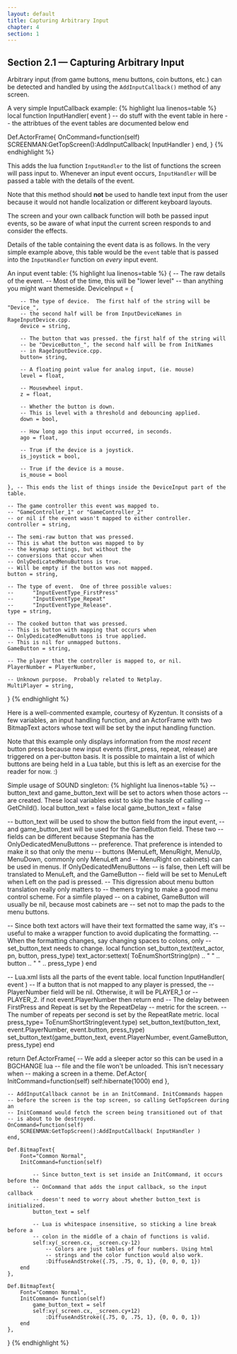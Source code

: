 ```yaml
---
layout: default
title: Capturing Arbitrary Input
chapter: 4
section: 1
---
```


## Section 2.1 &mdash; Capturing Arbitrary Input

Arbitrary input (from game buttons, menu buttons, coin buttons, etc.) can be detected and handled by using the `AddInputCallback()` method of any screen.


<span class="CodeExample-Title">A very simple InputCallback example:</span>
{% highlight lua linenos=table %}
local function InputHandler( event )
	-- do stuff with the event table in here
	-- the attribtues of the event tables are documented below
end

Def.ActorFrame{
	OnCommand=function(self)
		SCREENMAN:GetTopScreen():AddInputCallback( InputHandler )
	end,
}
{% endhighlight %}


This adds the lua function `InputHandler` to the list of functions the screen will pass input to.  Whenever an input event occurs, `InputHandler` will be passed a table with the details of the event.

<div class="panel callout radius">
Note that this method should <strong>not</strong> be used to handle text input from the user because it would not handle localization or different keyboard layouts.
</div>

The screen and your own callback function will both be passed input events, so be aware of what input the current screen responds to and consider the effects.

Details of the table containing the event data is as follows.  In the very simple example above, this table would be the `event` table that is passed into the `InputHandler` function on *every* input event.

<span class="CodeExample-Title">An input event table:</span>
{% highlight lua linenos=table %}
{
	-- The raw details of the event.
	-- Most of the time, this will be "lower level"
	-- than anything you might want themeside.
	DeviceInput = {

		-- The type of device.  The first half of the string will be "Device_",
		-- the second half will be from InputDeviceNames in RageInputDevice.cpp.
		device = string,

		-- The button that was pressed. the first half of the string will
		-- be "DeviceButton_", the second half will be from InitNames
		-- in RageInputDevice.cpp.
		button= string,

		-- A floating point value for analog input, (ie. mouse)
		level = float,

		-- Mousewheel input.
		z = float,

		-- Whether the button is down.
		-- This is level with a threshold and debouncing applied.
		down = bool,

		-- How long ago this input occurred, in seconds.
		ago = float,

		-- True if the device is a joystick.
		is_joystick = bool,

		-- True if the device is a mouse.
		is_mouse = bool

	}, -- This ends the list of things inside the DeviceInput part of the table.

	-- The game controller this event was mapped to.
	-- "GameController_1" or "GameController_2"
	-- or nil if the event wasn't mapped to either controller.
	controller = string,

	-- The semi-raw button that was pressed.
	-- This is what the button was mapped to by
	-- the keymap settings, but without the
	-- conversions that occur when
	-- OnlyDedicatedMenuButtons is true.
	-- Will be empty if the button was not mapped.
	button = string,

	-- The type of event.  One of three possible values:
	--		"InputEventType_FirstPress"
	--		"InputEventType_Repeat"
	--		"InputEventType_Release".
	type = string,

	-- The cooked button that was pressed.
	-- This is button with mapping that occurs when
	-- OnlyDedicatedMenuButtons is true applied.
	-- This is nil for unmapped buttons.
	GameButton = string,

	-- The player that the controller is mapped to, or nil.
	PlayerNumber = PlayerNumber,

	-- Unknown purpose.  Probably related to Netplay.
	MultiPlayer = string,
}
{% endhighlight %}


Here is a well-commented example, courtesy of Kyzentun.   It consists of a few variables, an input handling function, and an ActorFrame with two BitmapText actors whose text will be set by the input handling function.

Note that this example only displays information from the *most recent* button press because new input events (first_press, repeat, release) are triggered on a per-button basis.   It is possible to maintain a list of which buttons are being held in a Lua table, but this is left as an exercise for the reader for now. :)

<span class="CodeExample-Title">Simple usage of SOUND singleton:</span>
{% highlight lua linenos=table %}
-- button_text and game_button_text will be set to actors when those actors
-- are created. These local variables exist to skip the hassle of calling
-- GetChild().
local button_text = false
local game_button_text = false

-- button_text will be used to show the button field from the input event,
-- and game_button_text will be used for the GameButton field.	These two
-- fields can be different because Stepmania has the OnlyDedicatedMenuButtons
-- preference.	That preference is intended to make it so that only the menu
-- buttons (MenuLeft, MenuRight, MenuUp, MenuDown, commonly only MenuLeft and
-- MenuRight on cabinets) can be used in menus.	 If OnlyDedicatedMenuButtons
-- is false, then Left will be translated to MenuLeft, and the GameButton
-- field will be set to MenuLeft when Left on the pad is pressed.
-- This digression about menu button translation really only matters to
-- themers trying to make a good menu control scheme.	For a simfile played
-- on a cabinet, GameButton will usually be nil, because most cabinets are
-- set not to map the pads to the menu buttons.

-- Since both text actors will have their text formatted the same way, it's
-- useful to make a wrapper function to avoid duplicating the formatting.
-- When the formatting changes, say changing spaces to colons, only
-- set_button_text needs to change.
local function set_button_text(text_actor, pn, button, press_type)
	text_actor:settext( ToEnumShortString(pn) .. " " .. button .. " " .. press_type )
end

-- Lua.xml lists all the parts of the event table.
local function InputHandler( event )
	-- If a button that is not mapped to any player is pressed, the
	-- PlayerNumber field will be nil.	Otherwise, it will be PLAYER_1 or
	-- PLAYER_2.
	if not event.PlayerNumber then return end
	-- The delay between FirstPress and Repeat is set by the RepeatDelay
	-- metric for the screen.
	-- The number of repeats per second is set by the RepeatRate metric.
	local press_type= ToEnumShortString(event.type)
	set_button_text(button_text, event.PlayerNumber, event.button, press_type)
	set_button_text(game_button_text, event.PlayerNumber, event.GameButton, press_type)
end

return Def.ActorFrame{
	-- We add a sleeper actor so this can be used in a BGCHANGE lua
	-- file and the file won't be unloaded.	This isn't necessary when
	-- making a screen in a theme.
	Def.Actor{
		InitCommand=function(self)
			self:hibernate(1000)
		end
	},


	-- AddInputCallback cannot be in an InitCommand. InitCommands happen
	-- before the screen is the top screen, so calling GetTopScreen during an
	-- InitCommand would fetch the screen being transitioned out of that
	-- is about to be destroyed.
	OnCommand=function(self)
		SCREENMAN:GetTopScreen():AddInputCallback( InputHandler )
	end,

	Def.BitmapText{
		Font="Common Normal",
		InitCommand=function(self)

			-- Since button_text is set inside an InitCommand, it occurs before the
			-- OnCommand that adds the input callback, so the input callback
			-- doesn't need to worry about whether button_text is initialized.
			button_text = self

			-- Lua is whitespace insensitive, so sticking a line break before a
			-- colon in the middle of a chain of functions is valid.
			self:xy(_screen.cx, _screen.cy-12)
				-- Colors are just tables of four numbers. Using html
				-- strings and the color function would also work.
				:DiffuseAndStroke({.75, .75, 0, 1}, {0, 0, 0, 1})
		end
	},

	Def.BitmapText{
		Font="Common Normal",
		InitCommand= function(self)
			game_button_text = self
			self:xy(_screen.cx, _screen.cy+12)
				:DiffuseAndStroke({.75, 0, .75, 1}, {0, 0, 0, 1})
		end
	},
}
{% endhighlight %}